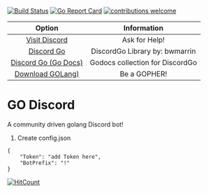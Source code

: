 
[![Build Status](https://travis-ci.org/jmrlgg/godiscord.png?branch=master)](https://travis-ci.org/jmrlgg/godiscord) [![Go Report Card](https://goreportcard.com/badge/github.com/jmrlgg/godiscord)](https://goreportcard.com/report/github.com/jmrlgg/godiscord) [![contributions welcome](https://img.shields.io/badge/contributions-welcome-brightgreen.svg?style=flat)](https://github.com/jmrlgg/godiscord/issues)


| Option | Information |
|:--: | :--: |
| [Visit Discord](https://discord.me/fragmedia) | Ask for Help! |
| [Discord Go](https://github.com/bwmarrin/discordgo) | DiscordGo Library by: bwmarrin |
| [Discord Go (Go Docs)](https://godoc.org/github.com/bwmarrin/discordgo) | Godocs collection for DiscordGo |
| [Download GOLang)](https://golang.org/dl/) | Be a GOPHER! |

  

# GO Discord
A community driven golang Discord bot! 


1. Create config.json

```
{
    "Token": "add Token here",
    "BotPrefix": "!"
}
```

[![HitCount](http://hits.dwyl.io/jmrlgg/godiscord.svg)](http://hits.dwyl.io/jmrlgg/godiscord)

